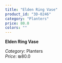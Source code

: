 ```yaml
---
title: "Elden Ring Vase"
product_id: "3D-0246"
category: "Planters"
price: 80.0
colors: ""
---
```


**Elden Ring Vase**

*Category*: Planters  
*Price*: ₪80.0

